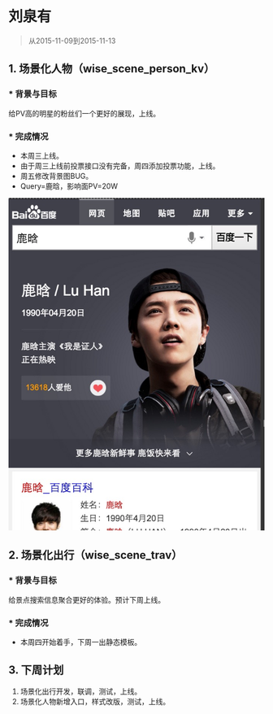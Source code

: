 # 刘泉有

> 从2015-11-09到2015-11-13

## 1. 场景化人物（wise_scene_person_kv）

### * 背景与目标
给PV高的明星的粉丝们一个更好的展现，上线。

### * 完成情况
- 本周三上线。
- 由于周三上线前投票接口没有完备，周四添加投票功能，上线。
- 周五修改背景图BUG。
- Query=鹿晗，影响面PV=20W

![](img/liuquanyou/scenpluhan.png)

## 2. 场景化出行（wise_scene_trav）

### * 背景与目标
给景点搜索信息聚合更好的体验。预计下周上线。

### * 完成情况
- 本周四开始着手，下周一出静态模板。

## 3. 下周计划

1. 场景化出行开发，联调，测试，上线。
2. 场景化人物新增入口，样式改版，测试，上线。
